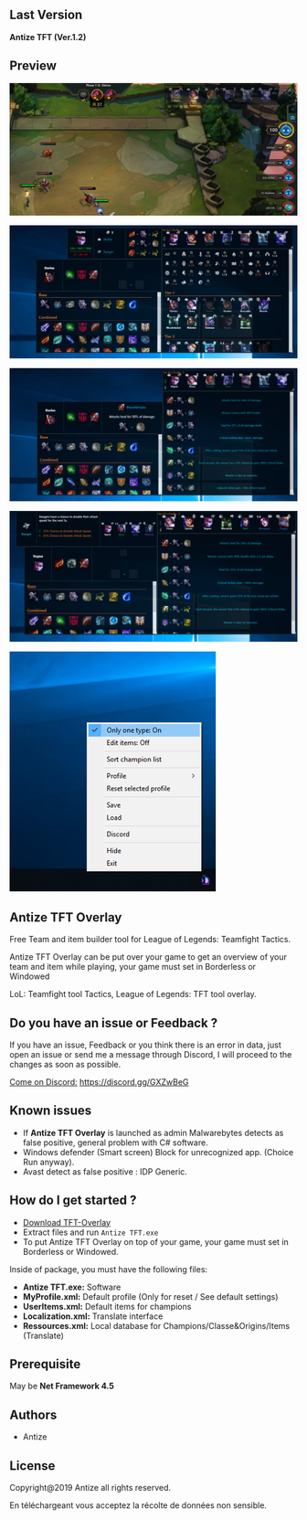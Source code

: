 
## Last Version
**Antize TFT (Ver.1.2)**

## Preview
![Preview](Images/Exemple1.png)

![Preview](Images/Exemple2.png)

![Preview](Images/Exemple3.png)

![Preview](Images/Exemple4.png)

![Preview](Images/Exemple.png)

## Antize TFT Overlay
Free Team and item builder tool for League of Legends: Teamfight Tactics.

Antize TFT Overlay can be put over your game to get an overview of your team and item while playing, your game must set in Borderless or Windowed

LoL: Teamfight tool Tactics, League of Legends: TFT tool overlay.

## Do you have an issue or Feedback ?
If you have an issue, Feedback or you think there is an error in data, just open an issue or send me a message through Discord, I will proceed to the changes as soon as possible.

[Come on Discord:](https://discord.gg/GXZwBeG) https://discord.gg/GXZwBeG

## Known issues
- If **Antize TFT Overlay** is launched as admin Malwarebytes detects as false positive, general problem with C# software.
- Windows defender (Smart screen) Block for unrecognized app. (Choice Run anyway).
- Avast detect as false positive : IDP Generic.

## How do I get started ?
  -  [Download TFT-Overlay](https://github.com/Antize/TFT-Overlay/releases/)  
  -  Extract files and run `Antize TFT.exe`
  -  To put Antize TFT Overlay on top of your game, your game must set in Borderless or Windowed.

Inside of package, you must have the following files:
- **Antize TFT.exe:** Software
- **MyProfile.xml:** Default profile (Only for reset / See default settings)
- **UserItems.xml:** Default items for champions
- **Localization.xml:** Translate interface
- **Ressources.xml:** Local database for Champions/Classe&Origins/Items (Translate)

## Prerequisite
May be **Net Framework 4.5**

## Authors
- Antize

## License
Copyright@2019 Antize all rights reserved.

En téléchargeant vous acceptez la récolte de données non sensible.

